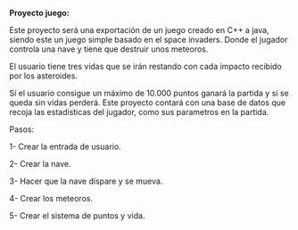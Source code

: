 **Proyecto juego:**

Este proyecto será una exportación de un juego creado en C++ a java, siendo este un juego simple basado en el space invaders. 
Donde el jugador controla una nave y tiene que destruir unos meteoros.

El usuario tiene tres vidas que se irán restando con cada impacto recibido por los asteroides.

Sí el usuario consigue un máximo de 10.000 puntos ganará la partida y sí se queda sin vidas perderá. 
Este proyecto contará con una base de datos que recoja las estadísticas del jugador, como sus parametros en la partida. 


Pasos:

1- Crear la entrada de usuario.

2- Crear la nave.

3- Hacer que la nave dispare y se mueva.

4- Crear los meteoros.

5- Crear el sistema de puntos y vida.
